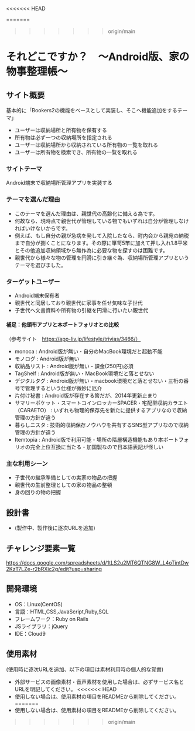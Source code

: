 <<<<<<< HEAD

=======
>>>>>>> origin/main
# それどこですか？　〜Android版、家の物事整理帳〜

## サイト概要
基本的に「Bookers2の機能をベースとして実装し、そこへ機能追加をするテーマ」
- ユーザーは収納場所と所有物を保有する
- 所有物は必ず一つの収納場所を指定される
- ユーザーは収納場所から収納されている所有物の一覧を取れる
- ユーザーは所有物を検索でき、所有物の一覧を取れる

### サイトテーマ
Android端末で収納場所管理アプリを実装する

### テーマを選んだ理由
- このテーマを選んだ理由は、親世代の高齢化に備える為です。
- 何故なら、現時点で親世代が管理している物でもいずれは自分が管理しなければいけないからです。
- 例えば、もし自分の親が急病を発して入院したなら、町内会から親宛の納税まで自分が捌くことになります。その際に箪笥5竿に加えて押し入れ1.8平米とその他追加収納領域から無作為に必要な物を探すのは困難です。
- 親世代から様々な物の管理を円滑に引き継ぐ為、収納場所管理アプリというテーマを選びました。

### ターゲットユーザー
- Android端末保有者
- 親世代と同居しており親世代に家事を任せ気味な子世代
- 子世代へ文書資料や所有物の引継を円滑に行いたい親世代

#### 補足：他頒布アプリと本ポートフォリオとの比較
（参考サイト　https://app-liv.jp/lifestyle/trivias/3466/）
- monoca : Android版が無い・自分のMacBook環境だと起動不能
- モノログ : Android版が無い
- 収納品リスト : Android版が無い・課金(250円)必須
- TagShelf : Android版が無い・MacBook環境だと落とせない
- デジタルタグ : Android版が無い・macbook環境だと落とせない・三桁の番号で管理するという仕様が微妙に厄介
- 片付け秘書 : Android版が存在する筈だが、2014年更新止まり
- サマリーポケット・スマートコインロッカーSPACER・宅配型収納カラエト（CARAETO） : いずれも物理的保存先を新たに提供するアプリなので収納管理の方針が違う
- 暮らしニスタ : 技術的収納保存ノウハウを共有するSNS型アプリなので収納管理の方針が違う
- Itemtopia : Android版で利用可能・場所の階層構造機能もあり本ポートフォリオの完全上位互換に当たる・加国製なので日本語表記が怪しい

### 主な利用シーン
- 子世代の継承準備としての実家の物品の把握
- 親世代の生前整理としての家の物品の整頓
- 身の回りの物の把握

## 設計書
- (製作中、製作後に逐次URLを追加)

## チャレンジ要素一覧
https://docs.google.com/spreadsheets/d/1tLS2u2MT6QTNG8W_L4oTintDw2KzT7LZe-r2bRXic2g/edit?usp=sharing

## 開発環境
- OS：Linux(CentOS)
- 言語：HTML,CSS,JavaScript,Ruby,SQL
- フレームワーク：Ruby on Rails
- JSライブラリ：jQuery
- IDE：Cloud9

## 使用素材
(使用時に逐次URLを追加、以下の項目は素材利用時の個人的な覚書)
- 外部サービスの画像素材・音声素材を使用した場合は、必ずサービス名とURLを明記してください。
<<<<<<< HEAD
- 使用しない場合は、使用素材の項目をREADMEから削除してください。
=======
- 使用しない場合は、使用素材の項目をREADMEから削除してください。
>>>>>>> origin/main
